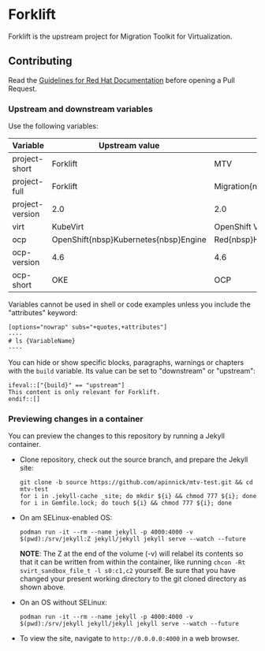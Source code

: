 # Forklift

Forklift is the upstream project for Migration Toolkit for Virtualization.

## Contributing

Read the [Guidelines for Red Hat Documentation](https://redhat-documentation.github.io/) before opening a Pull Request.

### Upstream and downstream variables

Use the following variables:

| Variable           | Upstream value                 | Downstream value                     |
| --------           | --------------                 | ----------------                     |
| project-short | Forklift | MTV |
| project-full | Forklift   | Migration{nbsp}Toolkit{nbsp}for{nbsp}Virtualization |
| project-version | 2.0 | 2.0 |
| virt     | KubeVirt | OpenShift Virtualization |
| ocp          | OpenShift{nbsp}Kubernetes{nbsp}Engine | Red{nbsp}Hat{nbsp}OpenShift{nbsp}Container{nbsp}Platform |
| ocp-version   | 4.6 | 4.6 |
| ocp-short | OKE | OCP |

Variables cannot be used in shell or code examples unless you include the "attributes" keyword:

	[options="nowrap" subs="+quotes,+attributes"]
	----
	# ls {VariableName}
	----

You can hide or show specific blocks, paragraphs, warnings or chapters with the `build` variable. Its value can be set to "downstream" or "upstream":

	ifeval::["{build}" == "upstream"]
	This content is only relevant for Forklift.
	endif::[]

### Previewing changes in a container

You can preview the changes to this repository by running a Jekyll container.

- Clone repository, check out the source branch, and prepare the Jekyll site:

  ```console
  git clone -b source https://github.com/apinnick/mtv-test.git && cd mtv-test
  for i in .jekyll-cache _site; do mkdir ${i} && chmod 777 ${i}; done
  for i in Gemfile.lock; do touch ${i} && chmod 777 ${i}; done
  ```

- On am SELinux-enabled OS:

  ```console
  podman run -it --rm --name jekyll -p 4000:4000 -v $(pwd):/srv/jekyll:Z jekyll/jekyll jekyll serve --watch --future
  ```

  **NOTE**: The Z at the end of the volume (-v) will relabel its contents so that it can be written from within the container, like running `chcon -Rt svirt_sandbox_file_t -l s0:c1,c2` yourself. Be sure that you have changed your present working directory to the git cloned directory as shown above.

- On an OS without SELinux:

  ```console
  podman run -it --rm --name jekyll -p 4000:4000 -v $(pwd):/srv/jekyll jekyll/jekyll jekyll serve --watch --future
  ```

- To view the site, navigate to `http://0.0.0.0:4000` in a web browser.
